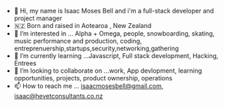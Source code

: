 - 👋 Hi, my name is Isaac Moses Bell and i'm a full-stack developer and project manager
- 🇳🇿  Born and raised in Aotearoa , New Zealand 
- 👀 I’m interested in ... Alpha + Omega, people, snowboarding, skating, music performance and production, coding, entreprenuership,startups,security,networking,gathering
- 🌱 I’m currently learning ...Javascript, Full stack development, Hacking, Entrees
- 💞️ I’m looking to collaborate on ...work, App devlopment, learning opportunities, projects, product ownership, operations
- 📫 How to reach me ... isaacmosesbell@gmail.com, isaac@hevetconsultants.co.nz

<!---
Isaac-Bell/Isaac-Bell is a ✨ special ✨ repository because its `README.md` (this file) appears on your GitHub profile.
You can click the Preview link to take a look at your changes.
--->
